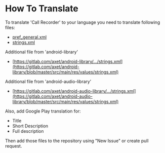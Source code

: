 # How To Translate

To translate 'Call Recorder' to your language you need to translate following files:

  * [pref_general.xml](/app/src/main/res/xml/pref_general.xml)
  * [strings.xml](/app/src/main/res/values/strings.xml)

Additional file from 'android-library'
  * [https://gitlab.com/axet/android-library/.../strings.xml](https://gitlab.com/axet/android-library/blob/master/src/main/res/values/strings.xml)

Additional file from 'android-audio-library'
  * [https://gitlab.com/axet/android-audio-library/.../strings.xml](https://gitlab.com/axet/android-audio-library/blob/master/src/main/res/values/strings.xml)

Also, add Google Play translation for:
  * Title
  * Short Description
  * Full description

Then add those files to the repository using "New Issue" or create pull request.
